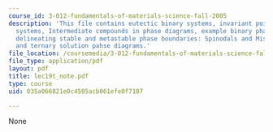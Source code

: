 ```yaml
---
course_id: 3-012-fundamentals-of-materials-science-fall-2005
description: 'This file contains eutectic binary systems, invariant points in binary
  systems, Intermediate compounds in phase diagrams, example binary phase diagrams,
  delineating stable and metastable phase boundaries: Spinodals and Miscibility Gaps
  and ternary solution pahse diagrams.'
file_location: /coursemedia/3-012-fundamentals-of-materials-science-fall-2005/035a066821e0c4505acb061efe0f7107_lec19t_note.pdf
file_type: application/pdf
layout: pdf
title: lec19t_note.pdf
type: course
uid: 035a066821e0c4505acb061efe0f7107

---
```

None